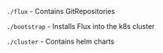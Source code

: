 `./flux` - Contains GitRepositories

`./bootstrap` - Installs Flux into the k8s cluster

`./cluster` - Contains helm charts